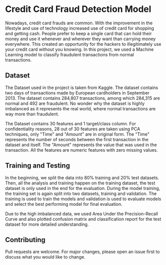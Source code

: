 # Credit Card Fraud Detection Model

Nowadays, credit card frauds are common. With the improvement in the lifestyle and use of technology increased use of credit card for shopping and getting cash. People prefer to keep a single card that can hold their money and use it whenever and wherever they want than carrying money everywhere. This created an opportunity for the hackers to illegitimately use your credit card without you knowing. In this project, we used a Machine Learning model to classify fraudulent transactions from normal transactions.

## Dataset
The Dataset used in the project is taken from Kaggle. The dataset contains two days of transactions made by European cardholders in September 2013. The dataset contains 284,807 transactions, among which 284,315 are normal and 492 are fraudulent. No wonder why the dataset is highly imbalanced as it represents the real world, where normal transactions are way more than fraudulent.

The Dataset contains 30 features and 1 target/class column.  For confidentiality reasons, 28 out of 30 features are taken using PCA techniques, only "Time" and "Amount" are in original form. The "Time" represents the number of seconds between the first transaction in the dataset and itself. The "Amount" represents the value that was used in the transaction. All the features are numeric features with zero missing values.

## Training and Testing
In the beginning, we split the data into 80% training and 20% test datasets. Then, all the analysis and training happen on the training dataset, the test dataset is only used in the end for the evaluation. During the model training, the training set is again split into two datasets, training and validation. The training is used to train the models and validation is used to evaluate models and select the best performing model for final evaluation.

Due to the high imbalanced data, we used Area Under the Precision-Recall Curve and also plotted confusion matrix and classification report for the test dataset for more detailed understanding.


## Contributing
Pull requests are welcome. For major changes, please open an issue first to discuss what you would like to change.
